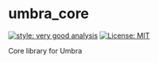 # umbra_core

[![style: very good analysis][very_good_analysis_badge]][very_good_analysis_link]
[![License: MIT][license_badge]][license_link]

Core library for Umbra

[license_badge]: https://img.shields.io/badge/license-MIT-blue.svg
[license_link]: https://opensource.org/licenses/MIT
[very_good_analysis_badge]: https://img.shields.io/badge/style-very_good_analysis-B22C89.svg
[very_good_analysis_link]: https://pub.dev/packages/very_good_analysis
